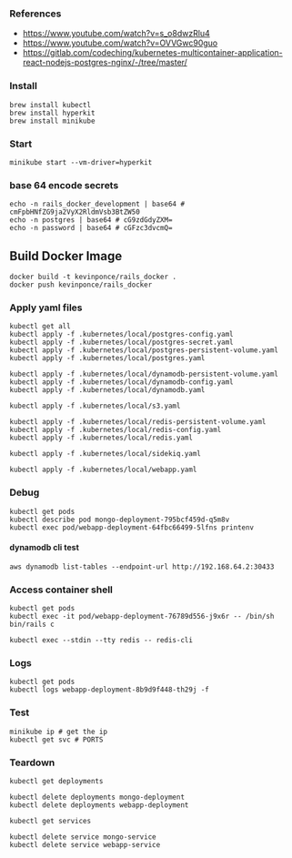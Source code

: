 ### References
* https://www.youtube.com/watch?v=s_o8dwzRlu4
* https://www.youtube.com/watch?v=OVVGwc90guo
* https://gitlab.com/codeching/kubernetes-multicontainer-application-react-nodejs-postgres-nginx/-/tree/master/

### Install
```
brew install kubectl
brew install hyperkit
brew install minikube
```

### Start
```
minikube start --vm-driver=hyperkit
```

### base 64 encode secrets
```
echo -n rails_docker_development | base64 # cmFpbHNfZG9ja2VyX2RldmVsb3BtZW50
echo -n postgres | base64 # cG9zdGdyZXM=
echo -n password | base64 # cGFzc3dvcmQ=
```

## Build Docker Image
```
docker build -t kevinponce/rails_docker .
docker push kevinponce/rails_docker
```

### Apply yaml files
```
kubectl get all
kubectl apply -f .kubernetes/local/postgres-config.yaml
kubectl apply -f .kubernetes/local/postgres-secret.yaml
kubectl apply -f .kubernetes/local/postgres-persistent-volume.yaml
kubectl apply -f .kubernetes/local/postgres.yaml

kubectl apply -f .kubernetes/local/dynamodb-persistent-volume.yaml
kubectl apply -f .kubernetes/local/dynamodb-config.yaml
kubectl apply -f .kubernetes/local/dynamodb.yaml

kubectl apply -f .kubernetes/local/s3.yaml

kubectl apply -f .kubernetes/local/redis-persistent-volume.yaml
kubectl apply -f .kubernetes/local/redis-config.yaml
kubectl apply -f .kubernetes/local/redis.yaml

kubectl apply -f .kubernetes/local/sidekiq.yaml

kubectl apply -f .kubernetes/local/webapp.yaml
```

### Debug
```
kubectl get pods
kubectl describe pod mongo-deployment-795bcf459d-q5m8v
kubectl exec pod/webapp-deployment-64fbc66499-5lfns printenv
```

#### dynamodb cli test
```
aws dynamodb list-tables --endpoint-url http://192.168.64.2:30433
```

### Access container shell
```
kubectl get pods
kubectl exec -it pod/webapp-deployment-76789d556-j9x6r -- /bin/sh
bin/rails c

kubectl exec --stdin --tty redis -- redis-cli
```

### Logs
```
kubectl get pods
kubectl logs webapp-deployment-8b9d9f448-th29j -f
```

### Test
```
minikube ip # get the ip
kubectl get svc # PORTS
```

### Teardown
```
kubectl get deployments

kubectl delete deployments mongo-deployment
kubectl delete deployments webapp-deployment

kubectl get services

kubectl delete service mongo-service
kubectl delete service webapp-service
```